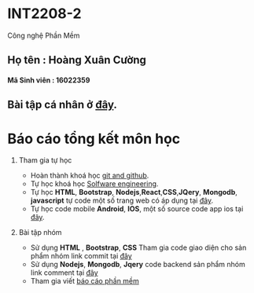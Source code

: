 # INT2208-2 
Công nghệ Phần Mềm

## Họ tên :  Hoàng Xuân Cường
#### Mã Sinh viên : 16022359
## Bài tập cá nhân ở [đây](https://github.com/cuonghx2709/INT2208-2-2018/tree/master/HoangXuanCuong).

# Báo cáo tổng kết môn học 

1. Tham gia tự học
    - Hoàn thành khoá học [git and github](https://github.com/truonganhhoang/INT2208-2-2018/blob/master/HoangXuanCuong/Gitandgithub.png).
    - Tự học khoá học [Solfware engineering](https://github.com/cuonghx2709/INT2208-2-2018/tree/master/HoangXuanCuong/baitaptuan9-12).
    - Tự học **HTML**, **Bootstrap**, **Nodejs**,**React**,**CSS**,**JQery**, **Mongodb**, **javascript** tự code một số trang web có áp dụng tại [đây](https://github.com/cuonghx2709/web).
    - Tự học code mobile **Android**, **IOS**, một số source code app ios tại [đây](https://github.com/cuonghx2709/iosapp).

2. Bài tập nhóm 
    - Sử dụng **HTML** , **Bootstrap**, **CSS** Tham gia code giao diện cho sản phẩm nhóm link commit tại [đây](https://github.com/ACD-Team/INT2208-2-2018/commit/266cff9bb31e668bab5b775a7f3adbf907cb6d73)
    - Sử dụng **Nodejs**, **Mongodb**, **Jqery** code backend sản phẩm nhóm link comment tại [đây](https://github.com/ACD-Team/INT2208-2-2018/commit/101ad7772a53c5ade7e48d2d0fce166f830e6f23)
    - Tham gia viết [báo cáo phần mềm](https://docs.google.com/document/d/1RiJf14wc3N9LAEjKUz3MNv5BDz8cdqna4BmkhVaZKJo/edit) 